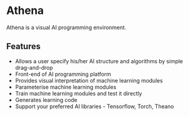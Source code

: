 # Athena

Athena is a visual AI programming environment.

## Features

- Allows a user specify his/her AI structure and algorithms by simple drag-and-drop
- Front-end of AI programming platform
- Provides visual interpretation of machine learning modules
- Parameterise machine learning modules
- Train machine learning modules and test it directly
- Generates learning code
- Support your preferred AI libraries - Tensorflow, Torch, Theano

